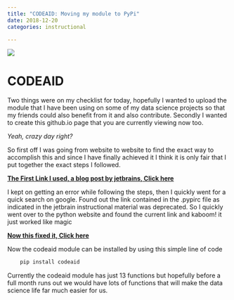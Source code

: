 ```yaml
---
title: "CODEAID: Moving my module to PyPi"
date: 2018-12-20
categories: instructional

---
```

![](https://pypi.org/static/images/logo-large.72ad8bf1.svg)


# CODEAID
 
Two things were on my checklist for today, hopefully I wanted
to upload the module that I have been using on some of my data
science projects so that my friends could also benefit from it
and also contribute. Secondly I wanted to create this github.io
page that you are currently viewing now too. 

*Yeah, crazy day right?*
  
So first off I was going from website to website to find the 
exact way to accomplish this and since I have finally achieved it
I think it is only fair that I put together the exact steps I 
followed.


<!--more-->
[**The First Link I used, a blog post by jetbrains, Click here**](https://blog.jetbrains.com/pycharm/2017/05/how-to-publish-your-package-on-pypi/)
  
I kept on getting an error while following the steps, then I quickly 
went for a quick search on google. 
Found out the link contained in the .pypirc file as indicated in the jetbrain instructional material was deprecated. So I quickly went over to the python
website and found the current link and kaboom! it just worked like magic



[**Now this fixed it, Click here**](https://packaging.python.org/guides/migrating-to-pypi-org/)

Now the codeaid module can be installed by using this simple line of code

```python
    pip install codeaid
```
  
Currently the codeaid module has just 13 functions but hopefully before a
full month runs out we would have lots of functions that will make
the data science life far much easier for us. 
